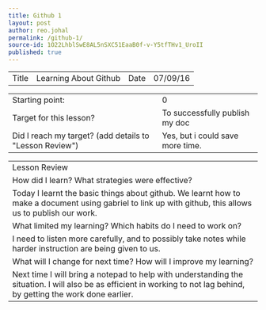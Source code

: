 ```yaml
---
title: Github 1
layout: post
author: reo.johal
permalink: /github-1/
source-id: 1O22LhblSwE8AL5nSXC51EaaB0f-v-Y5tfTHv1_UroII
published: true
---
```

<table>
  <tr>
    <td>Title</td>
    <td>Learning About Github</td>
    <td>Date</td>
    <td>07/09/16</td>
  </tr>
</table>


<table>
  <tr>
    <td>Starting point:</td>
    <td>0</td>
  </tr>
  <tr>
    <td>Target for this lesson?</td>
    <td>To successfully publish my doc</td>
  </tr>
  <tr>
    <td>Did I reach my target? 
(add details to "Lesson Review")</td>
    <td>Yes, but i could save more time.</td>
  </tr>
</table>


<table>
  <tr>
    <td>Lesson Review</td>
  </tr>
  <tr>
    <td>How did I learn? What strategies were effective? </td>
  </tr>
  <tr>
    <td>Today I learnt the basic things about github. We learnt how to make a document using gabriel to link up with github, this allows us to publish our work.</td>
  </tr>
  <tr>
    <td>What limited my learning? Which habits do I need to work on? </td>
  </tr>
  <tr>
    <td>I need to listen more carefully, and to possibly take notes while harder instruction are being given to us.</td>
  </tr>
  <tr>
    <td>What will I change for next time? How will I improve my learning?</td>
  </tr>
  <tr>
    <td>Next time I will bring a notepad to help with understanding the situation. I will also be as efficient in working to not lag behind, by getting the work done earlier.</td>
  </tr>
</table>


